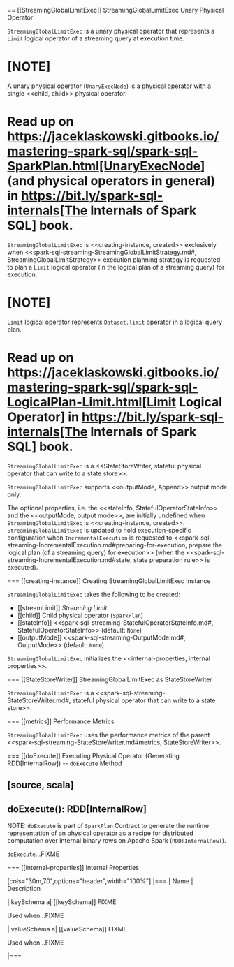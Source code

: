 == [[StreamingGlobalLimitExec]] StreamingGlobalLimitExec Unary Physical Operator

`StreamingGlobalLimitExec` is a unary physical operator that represents a `Limit` logical operator of a streaming query at execution time.

[NOTE]
====
A unary physical operator (`UnaryExecNode`) is a physical operator with a single <<child, child>> physical operator.

Read up on https://jaceklaskowski.gitbooks.io/mastering-spark-sql/spark-sql-SparkPlan.html[UnaryExecNode] (and physical operators in general) in https://bit.ly/spark-sql-internals[The Internals of Spark SQL] book.
====

`StreamingGlobalLimitExec` is <<creating-instance, created>> exclusively when <<spark-sql-streaming-StreamingGlobalLimitStrategy.md#, StreamingGlobalLimitStrategy>> execution planning strategy is requested to plan a `Limit` logical operator (in the logical plan of a streaming query) for execution.

[NOTE]
====
`Limit` logical operator represents `Dataset.limit` operator in a logical query plan.

Read up on https://jaceklaskowski.gitbooks.io/mastering-spark-sql/spark-sql-LogicalPlan-Limit.html[Limit Logical Operator] in https://bit.ly/spark-sql-internals[The Internals of Spark SQL] book.
====

`StreamingGlobalLimitExec` is a <<StateStoreWriter, stateful physical operator that can write to a state store>>.

`StreamingGlobalLimitExec` supports <<outputMode, Append>> output mode only.

The optional properties, i.e. the <<stateInfo, StatefulOperatorStateInfo>> and the <<outputMode, output mode>>, are initially undefined when `StreamingGlobalLimitExec` is <<creating-instance, created>>. `StreamingGlobalLimitExec` is updated to hold execution-specific configuration when `IncrementalExecution` is requested to <<spark-sql-streaming-IncrementalExecution.md#preparing-for-execution, prepare the logical plan (of a streaming query) for execution>> (when the <<spark-sql-streaming-IncrementalExecution.md#state, state preparation rule>> is executed).

=== [[creating-instance]] Creating StreamingGlobalLimitExec Instance

`StreamingGlobalLimitExec` takes the following to be created:

* [[streamLimit]] *Streaming Limit*
* [[child]] Child physical operator (`SparkPlan`)
* [[stateInfo]] <<spark-sql-streaming-StatefulOperatorStateInfo.md#, StatefulOperatorStateInfo>> (default: `None`)
* [[outputMode]] <<spark-sql-streaming-OutputMode.md#, OutputMode>> (default: `None`)

`StreamingGlobalLimitExec` initializes the <<internal-properties, internal properties>>.

=== [[StateStoreWriter]] StreamingGlobalLimitExec as StateStoreWriter

`StreamingGlobalLimitExec` is a <<spark-sql-streaming-StateStoreWriter.md#, stateful physical operator that can write to a state store>>.

=== [[metrics]] Performance Metrics

`StreamingGlobalLimitExec` uses the performance metrics of the parent <<spark-sql-streaming-StateStoreWriter.md#metrics, StateStoreWriter>>.

=== [[doExecute]] Executing Physical Operator (Generating RDD[InternalRow]) -- `doExecute` Method

[source, scala]
----
doExecute(): RDD[InternalRow]
----

NOTE: `doExecute` is part of `SparkPlan` Contract to generate the runtime representation of an physical operator as a recipe for distributed computation over internal binary rows on Apache Spark (`RDD[InternalRow]`).

`doExecute`...FIXME

=== [[internal-properties]] Internal Properties

[cols="30m,70",options="header",width="100%"]
|===
| Name
| Description

| keySchema
a| [[keySchema]] FIXME

Used when...FIXME

| valueSchema
a| [[valueSchema]] FIXME

Used when...FIXME

|===
